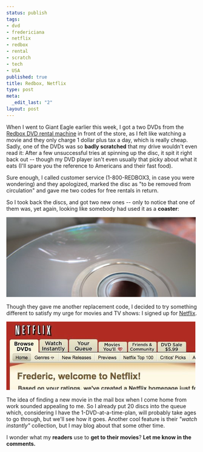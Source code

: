 ```yaml
--- 
status: publish
tags: 
- dvd
- fredericiana
- netflix
- redbox
- rental
- scratch
- tech
- USA
published: true
title: Redbox, Netflix
type: post
meta: 
  _edit_last: "2"
layout: post
---
```

When I went to Giant Eagle earlier this week, I got a two DVDs from the <a href="http://www.redbox.com/">Redbox DVD rental machine</a> in front of the store, as I felt like watching a movie and they only charge 1 dollar plus tax a day, which is really cheap. Sadly, one of the DVDs was so <strong>badly scratched</strong> that my drive wouldn't even read it: After a few unsuccessful tries at spinning up the disc, it spit it right back out -- though my DVD player isn't even usually that picky about what it eats (I'll spare you the reference to Americans and their fast food).

Sure enough, I called customer service (1-800-REDBOX3, in case you were wondering) and they apologized, marked the disc as "to be removed from circulation" and gave me two codes for free rentals in return.

So I took back the discs, and got two new ones -- only to notice that one of them was, yet again, looking like somebody had used it as a <strong>coaster</strong>:

<img src="/media/wp/2008/08/dvd-scratched.jpg" alt="" title="Scratched DVD" width="500" height="210" class="alignnone size-full wp-image-1428" />

Though they gave me another replacement code, I decided to try something different to satisfy my urge for movies and TV shows: I signed up for <a href="http://netflix.com">Netflix</a>.

<img src="/media/wp/2008/08/netflix-welcome.jpg" alt="" title="Welcome to Netflix" width="499" height="180" class="alignnone size-full wp-image-1429" />

The idea of finding a new movie in the mail box when I come home from work sounded appealing to me. So I already put 20 discs into the queue which, considering I have the 1-DVD-at-a-time-plan, will probably take ages to go through, but we'll see how it goes. Another cool feature is their <em>"watch instantly"</em> collection, but I may blog about that some other time.

I wonder what my <strong>readers</strong> use to <strong>get to their movies</strong>? <strong>Let me know in the comments.</strong>
